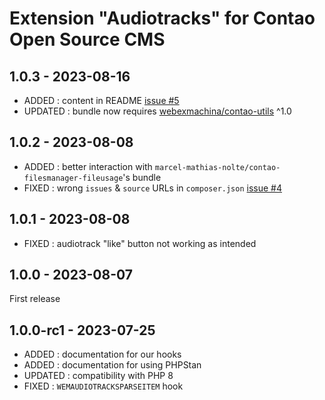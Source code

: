Extension "Audiotracks" for Contao Open Source CMS
========

1.0.3 - 2023-08-16
---
- ADDED : content in README [issue #5](https://github.com/Web-Ex-Machina/contao-audiotracks/issues/5)
- UPDATED : bundle now requires [webexmachina/contao-utils](https://github.com/Web-Ex-Machina/contao-utils) ^1.0

1.0.2 - 2023-08-08
---
- ADDED : better interaction with `marcel-mathias-nolte/contao-filesmanager-fileusage`'s bundle
- FIXED : wrong `issues` & `source` URLs in `composer.json` [issue #4](https://github.com/Web-Ex-Machina/contao-audiotracks/issues/4#issue-1841268970)

1.0.1 - 2023-08-08
---
- FIXED : audiotrack "like" button not working as intended

1.0.0 - 2023-08-07
---
First release

1.0.0-rc1 - 2023-07-25
---
- ADDED : documentation for our hooks
- ADDED : documentation for using PHPStan
- UPDATED : compatibility with PHP 8
- FIXED : `WEMAUDIOTRACKSPARSEITEM` hook